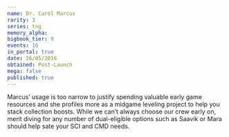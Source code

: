 ```yaml
---
name: Dr. Carol Marcus
rarity: 3
series: tng
memory_alpha:
bigbook_tier: 9
events: 16
in_portal: true
date: 26/05/2016
obtained: Post-Launch
mega: false
published: true
---
```


Marcus’ usage is too narrow to justify spending valuable early game resources and she profiles more as a midgame leveling project to help you stack collection boosts. While we can’t always choose our crew early on, merit diving for any number of dual-eligible options such as Saavik or Mara should help sate your SCI and CMD needs.
